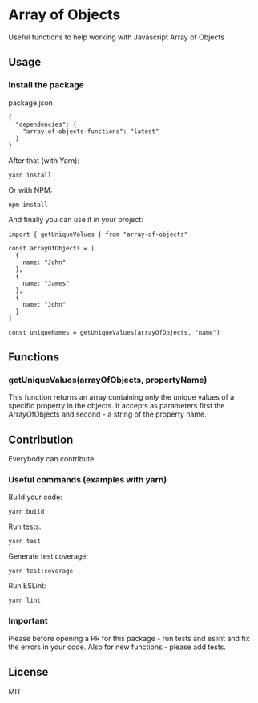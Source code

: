 # Array of Objects

Useful functions to help working with Javascript Array of Objects

## Usage

### Install the package

package.json
```
{
  "dependencies": {
    "array-of-objects-functions": "latest"
  }
}
```

After that (with Yarn):
```
yarn install
```

Or with NPM:
```
npm install
```

And finally you can use it in your project:
```
import { getUniqueValues } from "array-of-objects"

const arrayOfObjects = [
  {
    name: "John"
  },
  {
    name: "James"
  },
  {
    name: "John"
  }
]

const uniqueNames = getUniqueValues(arrayOfObjects, "name")
```

## Functions

### getUniqueValues(arrayOfObjects, propertyName)

This function returns an array containing only the unique values of a specific property in the objects. It accepts as parameters first the ArrayOfObjects and second - a string of the property name.

## Contribution

Everybody can contribute

### Useful commands (examples with yarn)

Build your code:
```
yarn build
```

Run tests:
```
yarn test
```

Generate test coverage:
```
yarn test:coverage
```

Run ESLint:
```
yarn lint
```

### Important

Please before opening a PR for this package - run tests and eslint and fix the errors in your code.
Also for new functions - please add tests.

## License

MIT